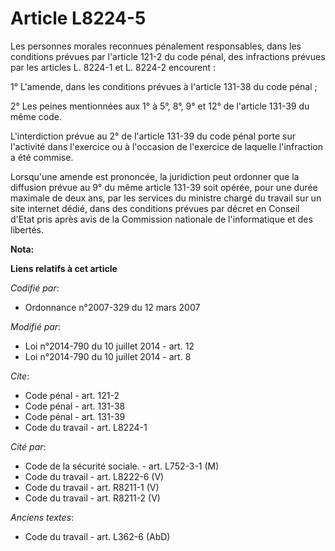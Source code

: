 # Article L8224-5

Les personnes morales reconnues pénalement responsables, dans les conditions prévues par l'article 121-2 du code pénal, des
infractions prévues par les articles L. 8224-1 et L. 8224-2 encourent : 

1° L'amende, dans les conditions prévues à l'article 131-38 du code pénal ; 

2° Les peines mentionnées aux 1° à 5°, 8°, 9° et 12° de l'article 131-39 du même code. 

L'interdiction prévue au 2° de l'article 131-39 du code pénal porte sur l'activité dans l'exercice ou à l'occasion de
l'exercice de laquelle l'infraction a été commise. 

Lorsqu'une amende est prononcée, la juridiction peut ordonner que la diffusion prévue au 9° du même article 131-39 soit
opérée, pour une durée maximale de deux ans, par les services du ministre chargé du travail sur un site internet dédié, dans
des conditions prévues par décret en Conseil d'Etat pris après avis de la Commission nationale de l'informatique et des
libertés.

**Nota:**



**Liens relatifs à cet article**

_Codifié par_:

  - Ordonnance n°2007-329 du 12 mars 2007

_Modifié par_:

  - Loi n°2014-790 du 10 juillet 2014 - art. 12
  - Loi n°2014-790 du 10 juillet 2014 - art. 8

_Cite_:

  - Code pénal - art. 121-2
  - Code pénal - art. 131-38
  - Code pénal - art. 131-39
  - Code du travail - art. L8224-1

_Cité par_:

  - Code de la sécurité sociale. - art. L752-3-1 (M)
  - Code du travail - art. L8222-6 (V)
  - Code du travail - art. R8211-1 (V)
  - Code du travail - art. R8211-2 (V)

_Anciens textes_:

  - Code du travail - art. L362-6 (AbD)
